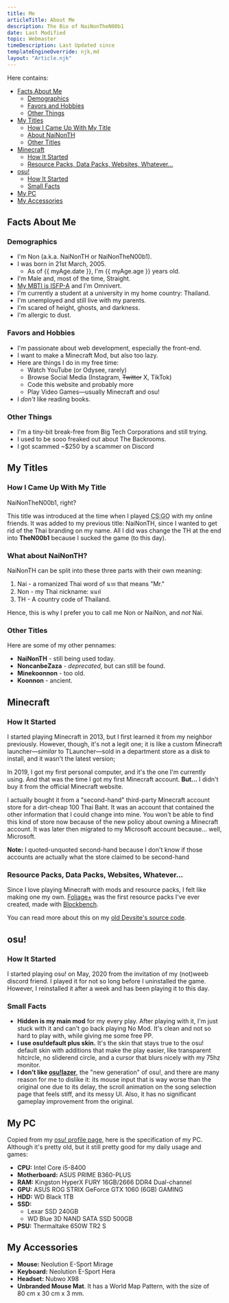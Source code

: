 ```yaml
---
title: Me
articleTitle: About Me
description: The Bio of NaiNonTheN00b1
date: Last Modified
topic: Webmaster
timeDescription: Last Updated since
templateEngineOverride: njk,md
layout: "Article.njk"
---
```


Here contains:

* [Facts About Me](#facts-about-me)
  * [Demographics](#demographics)
  * [Favors and Hobbies](#favors-and-hobbies)
  * [Other Things](#other-things)
* [My Titles](#my-titles)
  * [How I Came Up With My Title](#how-i-came-up-with-my-title)
  * [About NaiNonTH](#what-about-nainonth)
  * [Other Titles](#other-titles)
* [Minecraft](#minecraft)
  * [How It Started](#how-it-started)
  * [Resource Packs, Data Packs, Websites, Whatever...](#resource-packs-data-packs-websites-whatever)
* [osu!](#osu)
  * [How It Started](#how-it-started)
  * [Small Facts](#small-facts)
* [My PC](#my-pc)
* [My Accessories](#my-accessories)

## Facts About Me

### Demographics

* I'm Non (a.k.a. NaiNonTH or NaiNonTheN00b1).
* I was born in 21st March, 2005.
  * As of {{ myAge.date }}, I'm {{ myAge.age }} years old.
* I'm Male and, most of the time, Straight.
* [My MBTI is ISFP-A](https://www.16personalities.com/profiles/b239a86ecc6f9) and I'm Omnivert.
* I'm currently a student at a university in my home country: Thailand.
* I'm unemployed and still live with my parents.
* I'm scared of height, ghosts, and darkness.
* I'm allergic to dust.

### Favors and Hobbies

* I'm passionate about web development, especially the front-end.
* I want to make a Minecraft Mod, but also too lazy.
* Here are things I do in my free time:
  * Watch YouTube (or Odysee, rarely)
  * Browse Social Media (Instagram, ~~Twitter~~ X, TikTok)
  * Code this website and probably more
  * Play Video Games—usually Minecraft and osu!
* I *don't* like reading books.

### Other Things

* I'm a tiny-bit break-free from Big Tech Corporations and still trying.
* I used to be sooo freaked out about The Backrooms.
* I got scammed ~$250 by a scammer on Discord

## My Titles

### How I Came Up With My Title

NaiNonTheN00b1, right?

This title was introduced at the time when I played <abbr title="Counter-Strike: Global Offensive">CS:GO</abbr> with my online friends. It was added to my previous title: NaiNonTH, since I wanted to get rid of the Thai branding on my name. All I did was change the TH at the end into **TheN00b1** because I sucked the game (to this day).

### What about NaiNonTH?

NaiNonTH can be split into these three parts with their own meaning:

1. Nai - a romanized Thai word of นาย that means "Mr."
2. Non - my Thai nickname: นนท์
3. TH - A country code of Thailand.

Hence, this is why I prefer you to call me Non or NaiNon, and *not* Nai.

### Other Titles

Here are some of my other pennames:

* **NaiNonTH** - still being used today.
* **NoncanbeZaza** - *deprecated*, but can still be found.
* **Minekoonnon** - too old.
* **Koonnon** - ancient.

## Minecraft

### How It Started

I started playing Minecraft in 2013, but I first learned it from my neighbor previously. However, though, it's not a legit one; it is like a custom Minecraft launcher—*similar* to TLauncher—sold in a department store as a disk to install, and it wasn't the latest version;

In 2019, I got my first personal computer, and it's the one I'm currently using. And that was the time I got my first Minecraft account. **But...** I didn't buy it from the official Minecraft website.

I actually bought it from a "second-hand" third-party Minecraft account store for a dirt-cheap 100 Thai Baht. It was an account that contained the other information that I could change into mine. You won't be able to find this kind of store now because of the new policy about owning a Minecraft account. It was later then migrated to my Microsoft account because... well, Microsoft.

<aside>
  <p><strong>Note:</strong> I quoted-unquoted second-hand because I don't know if those accounts are actually what the store claimed to be second-hand</p>
</aside>

### Resource Packs, Data Packs, Websites, Whatever...

Since I love playing Minecraft with mods and resource packs, I felt like making one my own. [Foliage+](https://modrinth.com/resourcepack/foliage+) was the first resource packs I've ever created, made with [Blockbench](https://www.blockbench.net).

You can read more about this on my [old Devsite's source code](https://github.com/NaiNonTH/dev-site/blob/main/markdown/about.md).

## osu!

### How It Started

I started playing osu! on May, 2020 from the invitation of my (not)weeb discord friend. I played it for not so long before I uninstalled the game. However, I reinstalled it after a week and has been playing it to this day.

### Small Facts

* **Hidden is my main mod** for my every play. After playing with it, I'm just stuck with it and can't go back playing No Mod. It's clean and not so hard to play with, while giving me some free PP.
* **I use osu!default plus skin.** It's the skin that stays true to the osu! default skin with additions that make the play easier, like transparent hitcircle, no sliderend circle, and a cursor that blurs nicely with my 75hz monitor.
* **I don't like [osu!lazer](https://osu.ppy.sh/wiki/en/Help_centre/Upgrading_to_lazer)**, the "new generation" of osu!, and there are many reason for me to dislike it: its mouse input that is way worse than the original one due to its delay, the scroll animation on the song selection page that feels stiff, and its messy UI. Also, it has no significant gameplay improvement from the original.

## My PC

Copied from my [osu! profile page](https://osu.ppy.sh/users/17144141), here is the specification of my PC. Although it's pretty old, but it still pretty good for my daily usage and games:

* **CPU:** Intel Core i5-8400
* **Motherboard:** ASUS PRIME B360-PLUS
* **RAM:** Kingston HyperX FURY 16GB/2666 DDR4 Dual-channel
* **GPU:** ASUS ROG STRIX GeForce GTX 1060 (6GB) GAMING
* **HDD:** WD Black 1TB
* **SSD:**
  * Lexar SSD 240GB
  * WD Blue 3D NAND SATA SSD 500GB
* **PSU:** Thermaltake 650W TR2 S

## My Accessories

* **Mouse:** Neolution E-Sport Mirage
* **Keyboard:** Neolution E-Sport Hera
* **Headset:** Nubwo X98
* **Unbranded Mouse Mat**. It has a World Map Pattern, with the size of <span style="display:inline-block;">80 cm x 30 cm x 3 mm.</span>